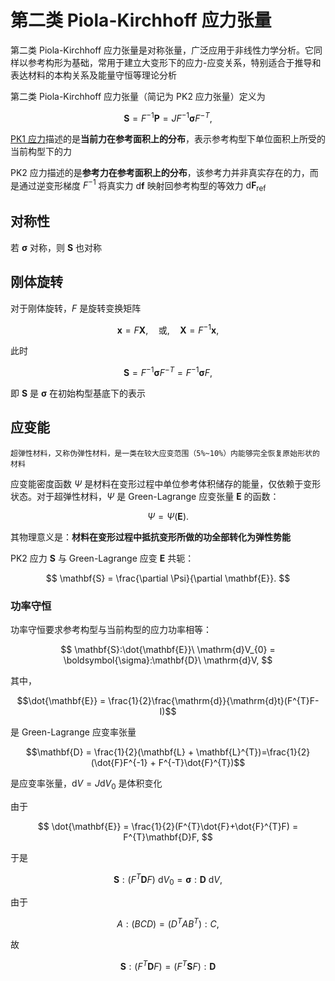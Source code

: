 # 第二类 Piola-Kirchhoff 应力张量

<span class="gray-text">
第二类 Piola-Kirchhoff 应力张量是对称张量，广泛应用于非线性力学分析。它同样以参考构形为基础，常用于建立大变形下的应力-应变关系，特别适合于推导和表达材料的本构关系及能量守恒等理论分析
</span>

第二类 Piola-Kirchhoff 应力张量（简记为 PK2 应力张量）定义为

$$
\mathbf{S}  = F^{-1}\mathbf{P} = JF^{-1}\boldsymbol{\sigma}F^{-T},
$$


[PK1 应力](./sec1-1stPiolaKirchhoff.md)描述的是**当前力在参考面积上的分布**，表示参考构型下单位面积上所受的当前构型下的力

PK2 应力描述的是**参考力在参考面积上的分布**，该参考力并非真实存在的力，而是通过逆变形梯度 $F^{-1}$ 将真实力 $\mathrm{d}\mathbf{f}$ 映射回参考构型的等效力 $\mathrm{d}\mathbf{F}_{\text{ref}}$


## 对称性

若 $\boldsymbol{\sigma}$ 对称，则 $\mathbf{S}$ 也对称

## 刚体旋转

对于刚体旋转，$F$ 是旋转变换矩阵

$$
\mathbf{x} = F\mathbf{X},\quad \text{或},\quad \mathbf{X} = F^{-1}\mathbf{x},
$$

此时

$$
\mathbf{S}  = F^{-1}\boldsymbol{\sigma}F^{-T} = F^{-1}\boldsymbol{\sigma}F,
$$

即 $\mathbf{S}$ 是 $\boldsymbol{\sigma}$ 在初始构型基底下的表示

## 应变能

```{margin}
超弹性材料，又称伪弹性材料，是一类在较大应变范围（5%~10%）内能够完全恢复原始形状的材料
```

应变能密度函数 $\Psi$ 是材料在变形过程中单位参考体积储存的能量，仅依赖于变形状态。对于超弹性材料，$\Psi$ 是 Green-Lagrange 应变张量 $\mathbf{E}$ 的函数：

$$
\Psi = \Psi(\mathbf{E}).
$$

其物理意义是：**材料在变形过程中抵抗变形所做的功全部转化为弹性势能**

PK2 应力 $\mathbf{S}$ 与 Green-Lagrange 应变 $\mathbf{E}$ 共轭：

$$
\mathbf{S} = \frac{\partial \Psi}{\partial \mathbf{E}}.
$$

### 功率守恒

功率守恒要求参考构型与当前构型的应力功率相等：

$$
\mathbf{S}:\dot{\mathbf{E}}\ \mathrm{d}V_{0} = \boldsymbol{\sigma}:\mathbf{D}\ \mathrm{d}V,
$$

其中，

$$\dot{\mathbf{E}} = \frac{1}{2}\frac{\mathrm{d}}{\mathrm{d}t}(F^{T}F-I)$$ 

是 Green-Lagrange 应变率张量

$$\mathbf{D} = \frac{1}{2}(\mathbf{L} + \mathbf{L}^{T})=\frac{1}{2}(\dot{F}F^{-1} + F^{-T}\dot{F}^{T})$$

是应变率张量，$\mathrm{d}V = J\mathrm{d}V_{0}$ 是体积变化

由于

$$
\dot{\mathbf{E}} = \frac{1}{2}(F^{T}\dot{F}+\dot{F}^{T}F) = F^{T}\mathbf{D}F,
$$

于是

$$
\mathbf{S}:(F^{T}\mathbf{D}F)\ \mathrm{d}V_{0} = \boldsymbol{\sigma}:\mathbf{D}\ \mathrm{d}V,
$$

由于

$$
A:(BCD) = (D^{T}AB^{T}):C,
$$

故

$$
\mathbf{S}:(F^{T}\mathbf{D}F) = (F^{T}\mathbf{S}F):\mathbf{D}
$$